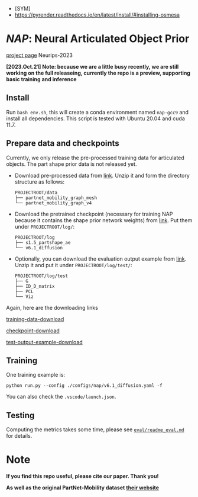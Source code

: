 - [SYM]
 - https://pyrender.readthedocs.io/en/latest/install/#installing-osmesa


# *NAP*: Neural Articulated Object Prior

[project page](https://www.cis.upenn.edu/~leijh/projects/nap/) Neurips-2023

**[2023.Oct.21] Note: because we are a little busy recently, we are still working on the full releaseing, currently the repo is a preview, supporting basic training and inference**

## Install

Run `bash env.sh`, this will create a conda environment named `nap-gcc9` and install all dependencies. This script is tested with Ubuntu 20.04 and cuda 11.7.

## Prepare data and checkpoints

Currently, we only release the pre-processed training data for articulated objects. The part shape prior data is not released yet.

- Download pre-processed data from [link](https://drive.google.com/file/d/1XCE0YadL8LaXCJCkl8TTnYAIlPjIZnsB/view?usp=sharing). Unzip it and form the directory structure as follows:

    ```
    PROJECTROOT/data
    ├── partnet_mobility_graph_mesh
    └── partnet_mobility_graph_v4
    ```

- Download the pretrained checkpoint (necessary for training NAP because it contains the shape prior network weights) from [link](https://drive.google.com/file/d/1v5PYwWCevhoRjjn8-Wh5ThVIOr6aouXQ/view?usp=sharing). Put them under `PROJECTROOT/log/`:

    ```
    PROJECTROOT/log
    ├── s1.5_partshape_ae
    └── v6.1_diffusion
    ```

- Optionally, you can download the evaluation output example from [link](https://drive.google.com/file/d/11sxvJ4sP3TOEHRLVw44-uO_u2dPpuURg/view?usp=sharing). Unzip it and put it under `PROJECTROOT/log/test/`:

    ```
    PROJECTROOT/log/test
    ├── G
    ├── ID_D_matrix
    ├── PCL
    └── Viz
    ```

Again, here are the downloading links

[training-data-download](https://drive.google.com/file/d/1XCE0YadL8LaXCJCkl8TTnYAIlPjIZnsB/view?usp=sharing)

[checkpoint-download](https://drive.google.com/file/d/1v5PYwWCevhoRjjn8-Wh5ThVIOr6aouXQ/view?usp=sharing)

[test-output-example-download](https://drive.google.com/file/d/11sxvJ4sP3TOEHRLVw44-uO_u2dPpuURg/view?usp=sharing)

## Training

One training example is:

```shell
python run.py --config ./configs/nap/v6.1_diffusion.yaml -f
```
You can also check the `.vscode/launch.json`.

## Testing

Computing the metrics takes some time, please see [`eval/readme_eval.md`](./eval/readme_eval.md) for details.


# Note

**If you find this repo useful, please cite our paper. Thank you!**

**As well as the original PartNet-Mobility dataset [their website](https://sapien.ucsd.edu/)**
